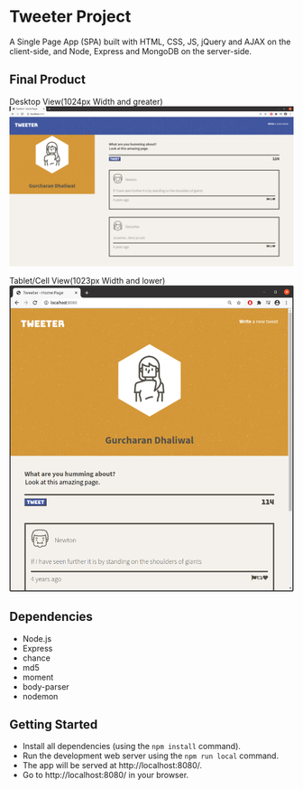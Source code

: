 # Tweeter Project

A Single Page App (SPA) built with HTML, CSS, JS, jQuery and AJAX on the client-side, and Node, Express and MongoDB on the server-side.

## Final Product

Desktop View(1024px Width and greater)
!["Desktop View"](https://github.com/GSDhaliwal/tweeter/blob/master/docs/tweet-desktop-view.png)

Tablet/Cell View(1023px Width and lower)
!["Tablet/Cell View"](https://github.com/GSDhaliwal/tweeter/blob/master/docs/tweet-tablet-view.png)

## Dependencies

- Node.js
- Express
- chance
- md5
- moment
- body-parser
- nodemon

## Getting Started

- Install all dependencies (using the `npm install` command).
- Run the development web server using the `npm run local` command. 
- The app will be served at http://localhost:8080/.
- Go to http://localhost:8080/ in your browser.